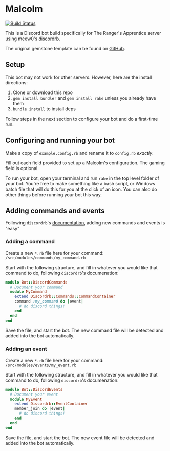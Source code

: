 # Malcolm
[![Build Status](https://travis-ci.com/TheOtherUnknown/Malcolm-TRA.svg?branch=master)](https://travis-ci.com/TheOtherUnknown/Malcolm-TRA)

This is a Discord bot build specifically for The Ranger's Apprentice server using meew0's [discordrb](https://github.com/meew0/discordrb).

The original gemstone template can be found on [GitHub](https://github.com/z64/gemstone).
## Setup

This bot may not work for other servers. However, here are the install directions:
1. Clone or download this repo
2. `gem install bundler` and `gem install rake` unless you already have them
3. `bundle install` to install deps 

Follow steps in the next section to configure your bot and do a first-time run.

## Configuring and running your bot

Make a copy of `example.config.rb` and rename it to `config.rb` *exactly*.

Fill out each field provided to set up a Malcolm's configuration. The gaming field is optional.

To run your bot, open your terminal and run `rake` in the top level folder of your bot. You're free to make something like a bash script, or Windows batch file that will do this for you at the click of an icon. You can also do other things before running your bot this way.

## Adding commands and events

Following `discordrb`'s [documentation](http://www.rubydoc.info/gems/discordrb), adding new commands and events is "easy"

### Adding a command

Create a new `*.rb` file here for your command: `/src/modules/commands/my_command.rb`

Start with the following structure, and fill in whatever you would like that command to do, following `discordrb`'s documenation:

```ruby
module Bot::DiscordCommands
  # Document your command
  module MyCommand
    extend Discordrb::Commands::CommandContainer
    command :my_command do |event|
      # do discord things!
    end
  end
end
```

Save the file, and start the bot. The new command file will be detected and added into the bot automatically.

### Adding an event

Create a new `*.rb` file here for your command: `/src/modules/events/my_event.rb`

Start with the following structure, and fill in whatever you would like that command to do, following `discordrb`'s documenation:

```ruby
module Bot::DiscordEvents
  # Document your event 
  module MyEvent
    extend Discordrb::EventContainer
    member_join do |event|
      # do discord things!
    end
  end
end
```

Save the file, and start the bot. The new event file will be detected and added into the bot automatically.
